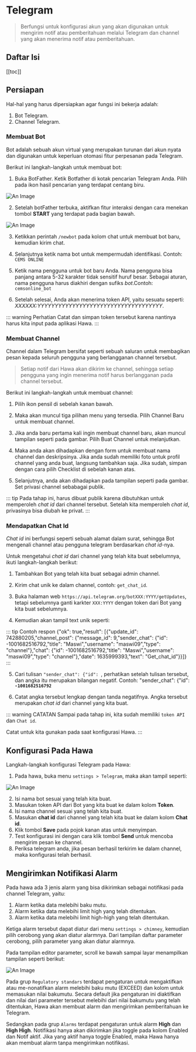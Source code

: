 # Telegram

> Berfungsi untuk konfigurasi akun yang akan digunakan untuk mengirim notif atau pemberitahuan melalui Telegram dan channel yang akan menerima notif atau pemberitahuan.

## Daftar Isi

[[toc]]

## Persiapan

Hal-hal yang harus dipersiapkan agar fungsi ini bekerja adalah:

1. Bot Telegram.
2. Channel Telegram.

### Membuat Bot

Bot adalah sebuah akun virtual yang merupakan turunan dari akun nyata dan digunakan untuk keperluan otomasi fitur perpesanan pada Telegram.

Berikut ini langkah-langkah untuk membuat bot:

1. Buka BotFather. Ketik Botfather di kotak pencarian Telegram Anda. Pilih pada ikon hasil pencarian yang terdapat centang biru.

![An Image](./img/bot-father.png)

2. Setelah botFather terbuka, aktifkan fitur interaksi dengan cara menekan tombol **START** yang terdapat pada bagian bawah.

![An Image](./img/start-bot-father.png)

3. Ketikkan perintah `/newbot` pada kolom chat untuk membuat bot baru, kemudian kirim chat.

4. Selanjutnya ketik nama bot untuk mempermudah identifikasi. Contoh: `CEMS ONLINE`

5. Ketik nama pengguna untuk bot baru Anda. Nama pengguna bisa panjang antara 5-32 karakter tidak sensitif huruf besar. Sebagai aturan, nama pengguna harus diakhiri dengan sufiks _bot_.Contoh: `cemsonline_bot`

6. Setelah selesai, Anda akan menerima token API, yaitu sesuatu seperti: _XXXXXX:YYYYYYYYYYYYYYYYYYYYYYYYYYYYYYYYYYYY_.

::: warning Perhatian
Catat dan simpan token tersebut karena nantinya harus kita input pada aplikasi Hawa.
:::

### Membuat Channel

Channel dalam Telegram bersifat seperti sebuah saluran untuk membagikan pesan kepada seluruh pengguna yang berlangganan channel tersebut.

> Setiap notif dari Hawa akan dikirim ke channel, sehingga setiap pengguna yang ingin menerima notif harus berlangganan pada channel tersebut.

Berikut ini langkah-langkah untuk membuat channel:

1. Pilih ikon pensil di sebelah kanan bawah.

2. Maka akan muncul tiga pilihan menu yang tersedia. Pilih Channel Baru untuk membuat channel.

3. Jika anda baru pertama kali ingin membuat channel baru, akan muncul tampilan seperti pada gambar. Pilih Buat Channel untuk melanjutkan.

4. Maka anda akan dihadapkan dengan form untuk membuat nama channel dan deskripsinya. Jika anda sudah memiliki foto untuk profil channel yang anda buat, langsung tambahkan saja. Jika sudah, simpan dengan cara pilih Checklist di sebelah kanan atas.

5. Selanjutnya, anda akan dihadapkan pada tampilan seperti pada gambar. Set privasi channel sebabagai publik.

::: tip
Pada tahap ini, harus dibuat publik karena dibutuhkan untuk memperoleh _chat id_ dari channel tersebut. Setelah kita memperoleh _chat id_, privasinya bisa diubah ke privat.
:::

### Mendapatkan Chat Id

_Chat id_ ini berfungsi seperti sebuah alamat dalam surat, sehingga Bot mengenali channel atau pengguna telegram berdasarkan _chat id_-nya.

Untuk mengetahui _chat id_ dari channel yang telah kita buat sebelumnya, ikuti langkah-langkah berikut:

1. Tambahkan Bot yang telah kita buat sebagai admin channel.

2. Kirim chat unik ke dalam channel, contoh: `get_chat_id`.

3. Buka halaman web `https://api.telegram.org/botXXX:YYYY/getUpdates`, tetapi sebelumnya ganti karkter `XXX:YYYY` dengan token dari Bot yang kita buat sebelumnya.

4. Kemudian akan tampil text unik seperti:

::: tip Contoh respon
{"ok": true,"result": [{"update_id": 742880205,"channel_post": {"message_id": 9,"sender_chat": {"id": -1001682516792,"title": "Maswi","username": "maswi09","type": "channel"},"chat": {"id": -1001682516792,"title": "Maswi","username": "maswi09","type": "channel"},"date": 1635999393,"text": "Get_chat_id"}}]}
:::

5. Cari tulisan `"sender_chat": {"id": `, perhatikan setelah tulisan tersebut, dan angka itu merupakan bilangan negatif. Contoh: "sender_chat": {"id": **`-1001682516792`**

6. Catat angka tersebut lengkap dengan tanda negatifnya. Angka tersebut merupakan _chat id_ dari channel yang kita buat.

::: warning CATATAN
Sampai pada tahap ini, kita sudah memiliki `token API` dan `Chat id`.

Catat untuk kita gunakan pada saat konfigurasi Hawa.
:::

## Konfigurasi Pada Hawa

Langkah-langkah konfigurasi Telegram pada Hawa:

1. Pada hawa, buka menu `settings > Telegram`, maka akan tampil seperti:

![An Image](./img/setting-telegram.png)

2. Isi nama bot sesuai yang telah kita buat.
3. Masukan token API dari Bot yang kita buat ke dalam kolom **Token**.
4. Isi nama channel sesuai yang telah kita buat.
5. Masukan **chat id** dari channel yang telah kita buat ke dalam kolom **Chat id**.
6. Klik tombol **Save** pada pojok kanan atas untuk menyimpan.
7. Test konfigurasi ini dengan cara klik tombol **Send** untuk mencoba mengirim pesan ke channel.
8. Periksa telegram anda, jika pesan berhasil terkirim ke dalam channel, maka konfigurasi telah berhasil.

## Mengirimkan Notifikasi Alarm

Pada hawa ada 3 jenis alarm yang bisa dikirimkan sebagai notifikasi pada channel Telegram, yaitu:

1. Alarm ketika data melebihi baku mutu.
2. Alarm ketika data melebihi limit high yang telah ditentukan.
3. Alarm ketika data melebihi limit high-high yang telah ditentukan.

Ketiga alarm tersebut dapat diatur dari menu `settings > chimney`, kemudian pilih cerobong yang akan diatur alarmnya. Dari tampilan daftar parameter cerobong, pilih parameter yang akan diatur alarmnya.

Pada tampilan editor parameter, scroll ke bawah sampai layar menampilkan tampilan seperti berikut:

![An Image](./img/alarm.png)

Pada grup `Regulatory standars` terdapat pengaturan untuk mengaktifkan atau me-nonatifkan alarm melebihi baku mutu (EXCEED) dan kolom untuk memasukan nilai bakumutu. Secara default jika pengaturan ini diaktifkan dan nilai dari parameter tersebut melebihi dari nilai bakumutu yang telah ditentukan, Hawa akan membuat alarm dan mengirimkan pemberitahuan ke Telegram.

Sedangkan pada grup `Alarms` terdapat pengaturan untuk alarm **High** dan **High High**. Notifikasi hanya akan dikirimkan jika toggle pada kolom Enabled dan Notif aktif. Jika yang aktif hanya toggle Enabled, maka Hawa hanya akan membuat alarm tanpa mengirimkan notifikasi.
